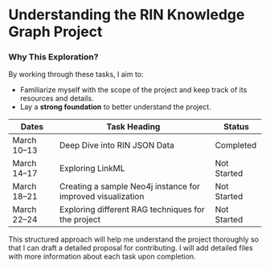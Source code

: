 # Understanding the RIN Knowledge Graph Project

### Why This Exploration?

By working through these tasks, I aim to:

- Familiarize myself with the scope of the project and keep track of its resources and details.
- Lay a **strong foundation** to better understand the project.

| **Dates**     | **Task Heading**                                                      | **Status**    |
|---------------|-----------------------------------------------------------------------|---------------|
| March 10–13   | Deep Dive into RIN JSON Data                                          | Completed   |
| March 14–17   | Exploring LinkML                                                      | Not Started   |
| March 18–21   | Creating a sample Neo4j instance for improved visualization           | Not Started   |
| March 22–24   | Exploring different RAG techniques for the project                    | Not Started   |

This structured approach will help me understand the project thoroughly so that I can draft a detailed proposal for contributing. I will add detailed files with more information about each task upon completion.

